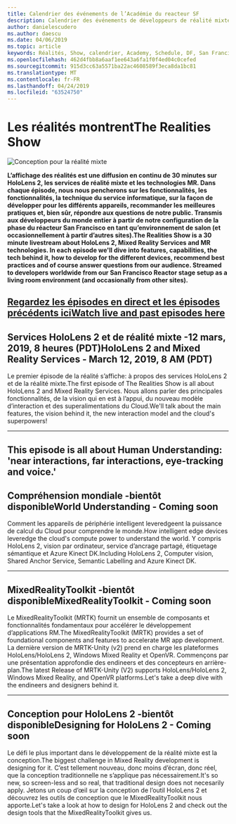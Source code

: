 ```yaml
---
title: Calendrier des événements de l’Académie du reacteur SF
description: Calendrier des événements de développeurs de réalité mixte au niveau du réacteur à San Francisco.
author: danielescudero
ms.author: daescu
ms.date: 04/06/2019
ms.topic: article
keywords: Réalités, Show, calendrier, Academy, Schedule, DF, San Francisco, réacteur
ms.openlocfilehash: 462d4fbb8a6aaf1ee643a6fa1f0f4ed04c0cefed
ms.sourcegitcommit: 915d3cc63a5571ba22ac4608589f3eca8da1bc81
ms.translationtype: MT
ms.contentlocale: fr-FR
ms.lasthandoff: 04/24/2019
ms.locfileid: "63524750"
---
```

# <a name="the-realities-show"></a><span data-ttu-id="6c7b5-104">Les réalités montrent</span><span class="sxs-lookup"><span data-stu-id="6c7b5-104">The Realities Show</span></span>
![Conception pour la réalité mixte](images/therealitiesshow.jpg)

<span data-ttu-id="6c7b5-106">**L’affichage des réalités est une diffusion en continu de 30 minutes sur HoloLens 2, les services de réalité mixte et les technologies MR. Dans chaque épisode, nous nous pencherons sur les fonctionnalités, les fonctionnalités, la technique du service informatique, sur la façon de développer pour les différents appareils, recommander les meilleures pratiques et, bien sûr, répondre aux questions de notre public. Transmis aux développeurs du monde entier à partir de notre configuration de la phase du réacteur San Francisco en tant qu’environnement de salon (et occasionnellement à partir d’autres sites).**</span><span class="sxs-lookup"><span data-stu-id="6c7b5-106">**The Realities Show is a 30 minute livestream about HoloLens 2, Mixed Reality Services and MR technologies. In each episode we'll dive into features, capabilities, the tech behind it, how to develop for the different devices, recommend best practices and of course answer questions from our audience. Streamed to developers worldwide from our San Francisco Reactor stage setup as a living room environment (and occasionally from other sites).**</span></span>

<a name="watch-live-and-past-episodes-herehttpakamstrs"></a><span data-ttu-id="6c7b5-107">**[Regardez les épisodes en direct et les épisodes précédents ici](http://aka.ms/trs)**</span><span class="sxs-lookup"><span data-stu-id="6c7b5-107">**[Watch live and past episodes here](http://aka.ms/trs)**</span></span>
---

## <a name="hololens-2-and-mixed-reality-services---march-12-2019-8-am-pdt"></a><span data-ttu-id="6c7b5-108">**Services HoloLens 2 et de réalité mixte** -12 mars, 2019, 8 heures (PDT)</span><span class="sxs-lookup"><span data-stu-id="6c7b5-108">**HoloLens 2 and Mixed Reality Services** - March 12, 2019, 8 AM (PDT)</span></span>
<span data-ttu-id="6c7b5-109">Le premier épisode de la réalité s’affiche: à propos des services HoloLens 2 et de la réalité mixte.</span><span class="sxs-lookup"><span data-stu-id="6c7b5-109">The first episode of The Realities Show is all about HoloLens 2 and Mixed Reality Services.</span></span> <span data-ttu-id="6c7b5-110">Nous allons parler des principales fonctionnalités, de la vision qui en est à l’appui, du nouveau modèle d’interaction et des superalimentations du Cloud.</span><span class="sxs-lookup"><span data-stu-id="6c7b5-110">We'll talk about the main features, the vision behind it, the new interaction model and the cloud's superpowers!</span></span>

---
This episode is all about Human Understanding: 'near interactions, far interactions, eye-tracking and voice.'
---
## <a name="world-understanding---coming-soon"></a><span data-ttu-id="6c7b5-111">**Compréhension mondiale** -bientôt disponible</span><span class="sxs-lookup"><span data-stu-id="6c7b5-111">**World Understanding** - Coming soon</span></span>
<span data-ttu-id="6c7b5-112">Comment les appareils de périphérie intelligent leveredgeent la puissance de calcul du Cloud pour comprendre le monde.</span><span class="sxs-lookup"><span data-stu-id="6c7b5-112">How intelligent edge devices leveredge the cloud's compute power to understand the world.</span></span> <span data-ttu-id="6c7b5-113">Y compris HoloLens 2, vision par ordinateur, service d’ancrage partagé, étiquetage sémantique et Azure Kinect DK.</span><span class="sxs-lookup"><span data-stu-id="6c7b5-113">Including HoloLens 2, Computer vision, Shared Anchor Service, Semantic Labelling and Azure Kinect DK.</span></span>

---
## <a name="mixedrealitytoolkit---coming-soon"></a><span data-ttu-id="6c7b5-114">**MixedRealityToolkit** -bientôt disponible</span><span class="sxs-lookup"><span data-stu-id="6c7b5-114">**MixedRealityToolkit** - Coming soon</span></span>
<span data-ttu-id="6c7b5-115">Le MixedRealityToolkit (MRTK) fournit un ensemble de composants et fonctionnalités fondamentaux pour accélérer le développement d’applications RM.</span><span class="sxs-lookup"><span data-stu-id="6c7b5-115">The MixedRealityToolkit (MRTK) provides a set of foundational components and features to accelerate MR app development.</span></span> <span data-ttu-id="6c7b5-116">La dernière version de MRTK-Unity (v2) prend en charge les plateformes HoloLens/HoloLens 2, Windows Mixed Reality et OpenVR. Commençons par une présentation approfondie des endineers et des concepteurs en arrière-plan.</span><span class="sxs-lookup"><span data-stu-id="6c7b5-116">The latest Release of MRTK-Unity (V2) supports HoloLens/HoloLens 2, Windows Mixed Reality, and OpenVR platforms.Let's take a deep dive with the endineers and designers behind it.</span></span>

---
## <a name="designing-for-hololens-2---coming-soon"></a><span data-ttu-id="6c7b5-117">**Conception pour HoloLens 2** -bientôt disponible</span><span class="sxs-lookup"><span data-stu-id="6c7b5-117">**Designing for HoloLens 2** - Coming soon</span></span>
<span data-ttu-id="6c7b5-118">Le défi le plus important dans le développement de la réalité mixte est la conception.</span><span class="sxs-lookup"><span data-stu-id="6c7b5-118">The biggest challenge in Mixed Reality development is designing for it.</span></span> <span data-ttu-id="6c7b5-119">C’est tellement nouveau, donc moins d’écran, donc réel, que la conception traditionnelle ne s’applique pas nécessairement.</span><span class="sxs-lookup"><span data-stu-id="6c7b5-119">It's so new, so screen-less and so real, that traditional design does not necesarily apply.</span></span> <span data-ttu-id="6c7b5-120">Jetons un coup d’œil sur la conception de l’outil HoloLens 2 et découvrez les outils de conception que le MixedRealityToolkit nous apporte.</span><span class="sxs-lookup"><span data-stu-id="6c7b5-120">Let's take a look at how to design for HoloLens 2 and check out the design tools that the MixedRealityToolkit gives us.</span></span>


